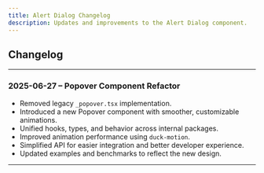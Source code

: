```yaml
---
title: Alert Dialog Changelog
description: Updates and improvements to the Alert Dialog component.
---
```


## Changelog

---

### 2025-06-27 – Popover Component Refactor

* Removed legacy `_popover.tsx` implementation.
* Introduced a new Popover component with smoother, customizable animations.
* Unified hooks, types, and behavior across internal packages.
* Improved animation performance using `duck-motion`.
* Simplified API for easier integration and better developer experience.
* Updated examples and benchmarks to reflect the new design.

---

